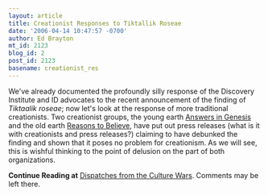 ```yaml
---
layout: article
title: Creationist Responses to Tiktallik Roseae
date: '2006-04-14 10:47:57 -0700'
author: Ed Brayton
mt_id: 2123
blog_id: 2
post_id: 2123
basename: creationist_res
---
```

We've already documented the profoundly silly response of the Discovery Institute and ID advocates to the recent announcement of the finding of _Tiktaalik roseae_; now let's look at the response of more traditional creationists. Two creationist groups, the young earth [Answers in Genesis](http://www.bpnews.net/bpnews.asp?ID=23010) and the old earth [Reasons to Believe](http://www.earnedmedia.org/cpr0410.htm), have put out press releases (what is it with creationists and press releases?) claiming to have debunked the finding and shown that it poses no problem for creationism. As we will see, this is wishful thinking to the point of delusion on the part of both organizations. 

**Continue Reading at** [Dispatches from the Culture Wars](http://scienceblogs.com/dispatches/2006/04/creationist_responses_to_tikta.php). Comments may be left there.
